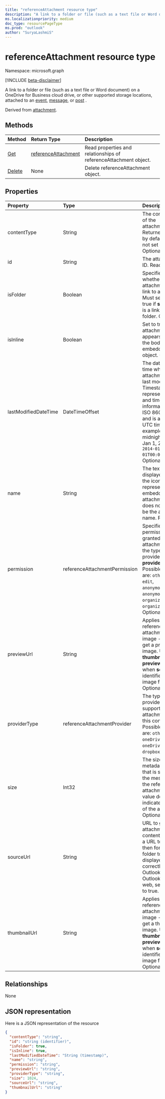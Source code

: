 ```yaml
---
title: "referenceAttachment resource type"
description: "A link to a folder or file (such as a text file or Word document) on a OneDrive for Business cloud drive, or other supported storage locations, attached to "
ms.localizationpriority: medium
doc_type: resourcePageType
ms.prod: "outlook"
author: "SuryaLashmiS"
---
```


# referenceAttachment resource type

Namespace: microsoft.graph

[!INCLUDE [beta-disclaimer](../../includes/beta-disclaimer.md)]

A link to a folder or file (such as a text file or Word document) on a OneDrive for Business cloud drive, or other supported storage locations, attached to
an [event](../resources/event.md), [message](../resources/message.md), or [post](../resources/post.md) .

Derived from [attachment](attachment.md).

## Methods

| Method       | Return Type  |Description|
|:---------------|:--------|:----------|
|[Get](../api/attachment-get.md) | [referenceAttachment](referenceattachment.md) |Read properties and relationships of referenceAttachment object.|
|[Delete](../api/attachment-delete.md) | None |Delete referenceAttachment object. |

## Properties
| Property	   | Type	|Description|
|:---------------|:--------|:----------|
|contentType|String|The content type of the attachment. Returned as `null` by default, when not set explicitly. Optional.|
|id|String|The attachment ID.  Read-only.|
|isFolder|Boolean|Specifies whether the attachment is a link to a folder. Must set this to true if **sourceUrl** is a link to a folder. Optional.|
|isInline|Boolean|Set to true if the attachment appears inline in the body of the embedding object. Optional.|
|lastModifiedDateTime|DateTimeOffset|The date and time when the attachment was last modified. The Timestamp type represents date and time information using ISO 8601 format and is always in UTC time. For example, midnight UTC on Jan 1, 2014 is `2014-01-01T00:00:00Z`. Optional.|
|name|String|The text that is displayed below the icon representing the embedded attachment. This does not need to be the actual file name. Required.|
|permission|referenceAttachmentPermission|Specifies the permissions granted for the attachment by the type of provider in **providerType**. Possible values are: `other`, `view`, `edit`, `anonymousView`, `anonymousEdit`, `organizationView`, `organizationEdit`. Optional.|
|previewUrl|String|Applies to only a reference attachment of an image - URL to get a preview image. Use **thumbnailUrl** and **previewUrl** only when **sourceUrl** identifies an image file. Optional.|
|providerType|referenceAttachmentProvider|The type of provider that supports an attachment of this contentType. Possible values are: `other`, `oneDriveBusiness`, `oneDriveConsumer`, `dropbox`. Optional.|
|size|Int32|The size of the metadata in bytes that is stored on the message for the reference attachment. This value does not indicate the size of the actual file. Optional.|
|sourceUrl|String|URL to get the attachment content. If this is a URL to a folder, then for the folder to be displayed correctly in Outlook or Outlook on the web, set **isFolder** to true. Required.|
|thumbnailUrl|String|Applies to only a reference attachment of an image - URL to get a thumbnail image. Use **thumbnailUrl** and **previewUrl** only when **sourceUrl** identifies an image file. Optional.|

## Relationships
None



## JSON representation

Here is a JSON representation of the resource

<!-- {
  "blockType": "resource",
  "baseType": "microsoft.graph.attachment",
  "keyProperty":"id",
  "optionalProperties": [

  ],
  "@odata.type": "microsoft.graph.referenceAttachment"
}-->

```json
{
  "contentType": "string",
  "id": "string (identifier)",
  "isFolder": true,
  "isInline": true,
  "lastModifiedDateTime": "String (timestamp)",
  "name": "string",
  "permission": "string",
  "previewUrl": "string",
  "providerType": "string",
  "size": 1024,
  "sourceUrl": "string",
  "thumbnailUrl": "string"
}

```

<!-- uuid: 8fcb5dbc-d5aa-4681-8e31-b001d5168d79
2015-10-25 14:57:30 UTC -->
<!--
{
  "type": "#page.annotation",
  "description": "referenceAttachment resource",
  "keywords": "",
  "section": "documentation",
  "tocPath": "",
  "suppressions": []
}
-->


